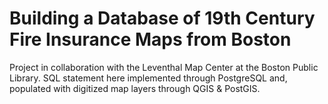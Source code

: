 # Building a Database of 19th Century Fire Insurance Maps from Boston

Project in collaboration with the Leventhal Map Center at the Boston Public Library. SQL statement here implemented through PostgreSQL and, populated with digitized map layers through QGIS & PostGIS.
